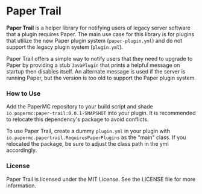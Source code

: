 # Paper Trail

**Paper Trail** is a helper library for 
notifying users of legacy server software 
that a plugin requires Paper.
The main use case for this library
is for plugins that utilize the new
Paper plugin system (`paper-plugin.yml`)
and do not support the legacy plugin system
(`plugin.yml`).

Paper Trail offers a simple way to notify users
that they need to upgrade to Paper by providing
a stub `JavaPlugin` that prints a helpful message
on startup then disables itself.
An alternate message is used if the server is
running Paper, but the version is too old to 
support the Paper plugin system.

### How to Use

Add the PaperMC repository to your build script
and shade `io.papermc:paper-trail:0.0.1-SNAPSHOT`
into your plugin.
It is recommended to relocate this dependency's
package to avoid conflicts.

To use Paper Trail, create a dummy
`plugin.yml` in your plugin with 
`io.papermc.papertrail.RequiresPaperPlugins`
as the "main" class. 
If you relocated the package, be sure to adjust 
the class path in the yml accordingly.

### License

Paper Trail is licensed under the MIT License.
See the LICENSE file for more information.
